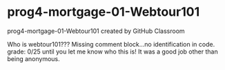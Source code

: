# prog4-mortgage-01-Webtour101
prog4-mortgage-01-Webtour101 created by GitHub Classroom

Who is webtour101???
Missing comment block...no identification in code.
grade: 0/25 until you let me know who this is! It was a good job other than being anonymous.
